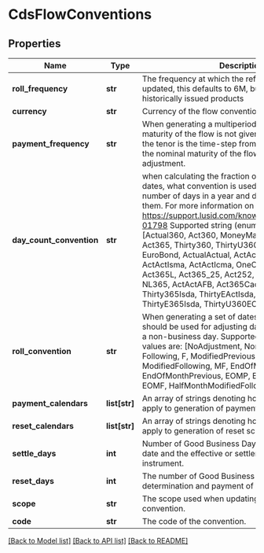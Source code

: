 # CdsFlowConventions


## Properties
Name | Type | Description | Notes
------------ | ------------- | ------------- | -------------
**roll_frequency** | **str** | The frequency at which the reference bonds are updated, this defaults to 6M, but can be 3M, exp for historically issued products | [optional] 
**currency** | **str** | Currency of the flow convention. | 
**payment_frequency** | **str** | When generating a multiperiod flow, or when the maturity of the flow is not given but the start date is,  the tenor is the time-step from the anchor-date to the nominal maturity of the flow prior to any adjustment. | 
**day_count_convention** | **str** | when calculating the fraction of a year between two dates, what convention is used to represent the number of days in a year  and difference between them.  For more information on day counts, see https://support.lusid.com/knowledgebase/article/KA-01798                Supported string (enumeration) values are: [Actual360, Act360, MoneyMarket, Actual365, Act365, Thirty360, ThirtyU360, Bond, ThirtyE360, EuroBond, ActualActual, ActAct, ActActIsda, ActActIsma, ActActIcma, OneOne, Act364, Act365F, Act365L, Act365_25, Act252, Bus252, NL360, NL365, ActActAFB, Act365Cad, ThirtyActIsda, Thirty365Isda, ThirtyEActIsda, ThirtyE360Isda, ThirtyE365Isda, ThirtyU360EOM]. | 
**roll_convention** | **str** | When generating a set of dates, what convention should be used for adjusting dates that coincide with a non-business day.    Supported string (enumeration) values are: [NoAdjustment, None, Previous, P, Following, F, ModifiedPrevious, MP, ModifiedFollowing, MF, EndOfMonth, EOM, EndOfMonthPrevious, EOMP, EndOfMonthFollowing, EOMF, HalfMonthModifiedFollowing]. | 
**payment_calendars** | **list[str]** | An array of strings denoting holiday calendars that apply to generation of payment schedules. | 
**reset_calendars** | **list[str]** | An array of strings denoting holiday calendars that apply to generation of reset schedules. | 
**settle_days** | **int** | Number of Good Business Days between the trade date and the effective or settlement date of the instrument. | 
**reset_days** | **int** | The number of Good Business Days between determination and payment of reset. | 
**scope** | **str** | The scope used when updating or inserting the convention. | [optional] 
**code** | **str** | The code of the convention. | [optional] 

[[Back to Model list]](../README.md#documentation-for-models) [[Back to API list]](../README.md#documentation-for-api-endpoints) [[Back to README]](../README.md)


